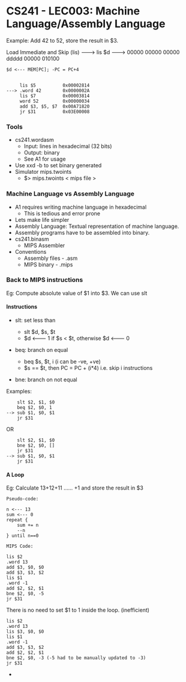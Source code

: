# CS241 - LEC003: Machine Language/Assembly Language

Example: Add 42 to 52, store the result in $3.

Load Immediate and Skip (lis)
---> lis $d
---> 00000 00000 00000 ddddd 00000 010100
```
$d <--- MEM[PC]; -PC = PC+4


     lis $5          0x00002814
---> .word 42        0x0000002A
     lis $7          0x00003814
     word 52         0x00000034
     add $3, $5, $7  0x00A71820
     jr $31          0x03E00008
```

### Tools
- cs241.wordasm
  - Input: lines in hexadecimal (32 bits)
  - Output: binary
  - See A1 for usage
- Use xxd -b to set binary generated
- Simulator mips.twoints
  - $> mips.twoints < mips file >

### Machine Language vs Assembly Language
- A1 requires writing machine language in hexadecimal
  - This is tedious and error prone
- Lets make life simpler
- Assembly Language: Textual representation of machine language.
- Assembly programs have to be assembled into binary.
- cs241.binasm
  - MIPS Assembler
- Conventions
  - Assembly files - .asm
  - MIPS binary - .mips

### Back to MIPS instructions
Eg: Compute absolute value of $1 into $3. We can use slt

#### Instructions
- slt: set less than
  - slt $d, $s, $t
  - $d <--- 1 if $s < $t, otherwise $d <--- 0

- beq: branch on equal
  - beq $s, $t, i (i can be -ve, +ve)
  - $s == $t, then PC = PC + (i*4) i.e. skip i instructions
- bne: branch on not equal

Examples:
```
    slt $2, $1, $0
    beq $2, $0, 1
--> sub $1, $0, $1
    jr $31
```

OR

```
    slt $2, $1, $0
    bne $2, $0, []
    jr $31
--> sub $1, $0, $1
    jr $31
```
#### A Loop
Eg: Calculate 13+12+11 ...... +1 and store the result in $3
```
Pseudo-code:

n <--- 13
sum <--- 0
repeat {
	sum += n
	--n
} until n==0
```

```
MIPS Code:

lis $2
.word 13
add $3, $0, $0
add $3, $3, $2
lis $1
.word -1
add $2, $2, $1
bne $2, $0, -5
jr $31
```
There is no need to set $1 to 1 inside the loop. (inefficient)
```
lis $2
.word 13
lis $3, $0, $0
lis $1
.word -1
add $3, $3, $2
add $2, $2, $1
bne $2, $0, -3 (-5 had to be manually updated to -3)
jr $31
```
*

<!--stackedit_data:
eyJoaXN0b3J5IjpbNDA0NzY1MTYzLC0xNzMzNTU3NDMxLC0xMD
A1MTA4NzQ2LC00NzM5NTEwMzgsMTE2NDkxOTE3MiwxOTYzOTk5
NjI0LDE2NDY1MDY5NzNdfQ==
-->